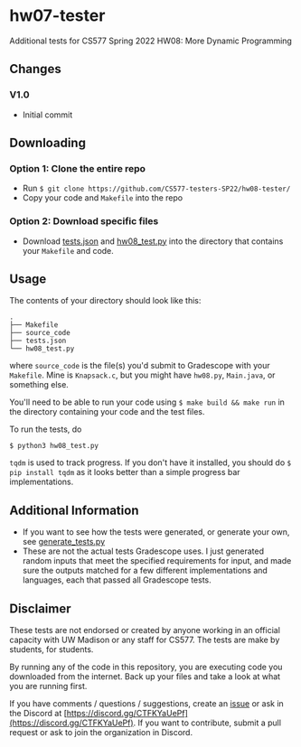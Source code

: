 # hw07-tester

Additional tests for CS577 Spring 2022 HW08: More Dynamic Programming

## Changes

### V1.0
 - Initial commit

## Downloading

### Option 1: Clone the entire repo

 - Run `$ git clone https://github.com/CS577-testers-SP22/hw08-tester/`
 - Copy your code and `Makefile` into the repo

### Option 2: Download specific files

 - Download [tests.json](tests.json) and [hw08_test.py](hw08_test.py) into the directory that contains your `Makefile` and code.

## Usage

The contents of your directory should look like this:

```shell
.
├── Makefile
├── source_code
├── tests.json
└── hw08_test.py
```

where `source_code` is the file(s) you'd submit to Gradescope with your `Makefile`. Mine is `Knapsack.c`, but you might have `hw08.py`, `Main.java`, or something else.

You'll need to be able to run your code using `$ make build && make run` in the directory containing your code and the test files.

To run the tests, do

```shell
$ python3 hw08_test.py
```

`tqdm` is used to track progress. If you don't have it installed, you should do `$ pip install tqdm` as it looks better than a simple progress bar implementations.

## Additional Information

 - If you want to see how the tests were generated, or generate your own, see [generate_tests.py](generate_tests.py)
 - These are not the actual tests Gradescope uses. I just generated random inputs that meet the specified requirements for input, and made sure the outputs matched for a few different implementations and languages, each that passed all Gradescope tests.

## Disclaimer

These tests are not endorsed or created by anyone working in an official capacity with UW Madison or any staff for CS577. The tests are make by students, for students.

By running any of the code in this repository, you are executing code you downloaded from the internet. Back up your files and take a look at what you are running first.

If you have comments / questions / suggestions, create an [issue](/../../issues) or ask in the Discord at [https://discord.gg/CTFKYaUePf](https://discord.gg/CTFKYaUePf). If you want to contribute, submit a pull request or ask to join the organization in Discord.
